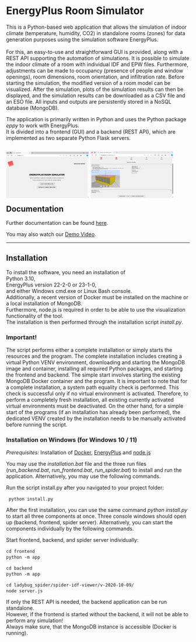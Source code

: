 # EnergyPlus Room Simulator

This is a Python-based web application that allows the simulation of indoor climate (temperature, humidity, CO2) in standalone rooms (zones) for data generation purposes using the simulation software EnergyPlus.<br><br>
For this, an easy-to-use and straightforward GUI is provided, along with a REST API supporting the automation of simulations. It is possible to simulate the indoor climate of a room with individual IDF and EPW files. Furthermore, adjustments can be made to occupancy (presence of people and window openings), room dimensions, room orientation, and infiltration rate. Before starting the simulation, the modified version of a room model can be visualized. After the simulation, plots of the simulation results can then be displayed, and the simulation results can be downloaded as a CSV file and an ESO file. All inputs and outputs are persistently stored in a NoSQL database (MongoDB).

The application is primarily written in Python and uses the Python package *eppy* to work with EnergyPlus.<br>
It is divided into a frontend (GUI) and a backend (REST API), which are implemented as two separate Python Flask servers. 

<p style="float:left;">
    <img src="frontend/static/frontpage.png" alt="Screenshot Frontpage" style="width:45%;">
    <img src="frontend/static/roompage.png" alt="Screenshot Room page", style="width:45%;">
</p>
<p style="float:left;">
  
</p>

***
## Documentation

Further documentation can be found [here](https://ccwi.github.io/EP-Room-Simulator/). 

You may also watch our [Demo Video](https://ccwi.github.io/EP-Room-Simulator/images/demo_video.mp4). 

***

## Installation 
To install the software, you need an installation of<br>
Python 3.10, <br>
EnergyPlus version 22-2-0 or 23-1-0,<br>
and either Windows cmd.exe or Linux Bash console.<br>
Additionally, a recent version of Docker must be installed on the machine or a local installation of MongoDB.<br> 
Furthermore, node.js is required in order to be able to use the visualization functionality of the tool.<br>
The installation is then performed through the installation script <i>install.py</i>.

### Important!
The script performs either a complete installation or simply starts the resources and the program. The complete installation includes creating a virtual Python VENV environment, downloading and starting the MongoDB image and container, installing all required Python packages, and starting the frontend and backend. The simple start involves starting the existing MongoDB Docker container and the program. It is important to note that for a complete installation, a system path equality check is performed. This check is successful only if no virtual environment is activated. Therefore, to perform a completely fresh installation, all existing currently activated virtual environments must be deactivated. On the other hand, for a simple start of the programs (if an installation has already been performed), the dedicated VENV created by the installation needs to be manually activated before running the script. 

### Installation on Windows (for Windows 10 / 11)
*Prerequisites:* Installation of [Docker](https://www.docker.com/), [EnergyPlus](https://energyplus.net/) and [node.js](https://nodejs.org/en)

You may use the <i>installation.bat</i> file and the three run files (<i>run_backend.bat</i>, <i>run_frontend.bat</i>, <i>run_spider.bat</i>) to install and run the application. Alternatively, you may use the following commands.<br>

Run the script install.py after you navigated to your project folder:
```
 python install.py
```

After the first installation, you can use the same command *python install.py* to start all three components at once. Three console windows should open up (backend, frontend, spider server). Alternatively, you can start the components individually by the following commands.

Start frontend, backend, and spider server individually:
```
cd frontend
python -m app
```
```
cd backend
python -m app
```
```
cd ladybug_spider/spider-idf-viewer/v-2020-10-09/
node server.js
```

If only the REST API is needed, the backend application can be run standalone.<br>
However, if the frontend is started without the backend, it will not be able to perform any simulation!<br>
Always make sure, that the MongoDB instance is accessible (Docker is running).
